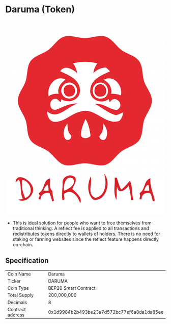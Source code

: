 # Daruma (Token)
![Daruma](Logo.png)

- This is ideal solution for people who want to free themselves from traditional thinking. A reflect fee is applied to all transactions and redistributes tokens directly to wallets of holders. There is no need for staking or farming websites since the reflect feature happens directly on-chain.
## Specification
<table>
<tr><td>Coin Name</td><td>Daruma</td></tr>
<tr><td>Ticker</td><td>DARUMA</td></tr>
<tr><td>Coin Type</td><td>BEP20 Smart Contract</td></tr>
<tr><td>Total Supply</td><td>200,000,000</td></tr>
<tr><td>Decimals</td><td>8</td></tr>
<tr><td>Contract address</td><td>0x1d9984b2b493be23a7d572bc77ef6a8da1da85ee</td></tr>
</table>